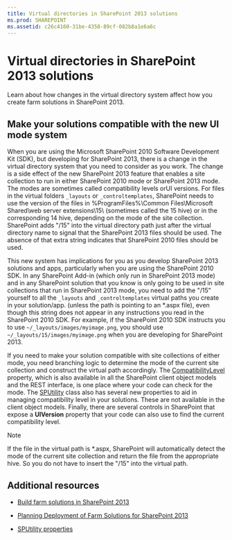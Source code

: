 ```yaml
---
title: Virtual directories in SharePoint 2013 solutions
ms.prod: SHAREPOINT
ms.assetid: c26c4160-31be-4358-89cf-082b8a1e6a6c
---
```



# Virtual directories in SharePoint 2013 solutions
Learn about how changes in the virtual directory system affect how you create farm solutions in SharePoint 2013.
## Make your solutions compatible with the new UI mode system

When you are using the Microsoft SharePoint 2010 Software Development Kit (SDK), but developing for SharePoint 2013, there is a change in the virtual directory system that you need to consider as you work. The change is a side effect of the new SharePoint 2013 feature that enables a site collection to run in either SharePoint 2010 mode or SharePoint 2013 mode. The modes are sometimes called compatibility levels orUI versions. For files in the virtual folders  `_layouts` or `_controltemplates`, SharePoint needs to use the version of the files in %ProgramFiles%\\Common Files\\Microsoft Shared\\web server extensions\\15\\ (sometimes called the 15 hive) or in the corresponding 14 hive, depending on the mode of the site collection. SharePoint adds "/15" into the virtual directory path just after the virtual directory name to signal that the SharePoint 2013 files should be used. The absence of that extra string indicates that SharePoint 2010 files should be used.
  
    
    
This new system has implications for you as you develop SharePoint 2013 solutions and apps, particularly when you are using the SharePoint 2010 SDK. In any SharePoint Add-in (which only run in SharePoint 2013 mode) and in any SharePoint solution that you know is only going to be used in site collections that run in SharePoint 2013 mode, you need to add the "/15" yourself to all the  `_layouts` and `_controltemplates` virtual paths you create in your solution/app. (unless the path is pointing to an *.aspx file), even though this string does not appear in any instructions you read in the SharePoint 2010 SDK. For example, if the SharePoint 2010 SDK instructs you to use `~/_layouts/images/myimage.png`, you should use  `~/_layouts/15/images/myimage.png` when you are developing for SharePoint 2013.
  
    
    
If you need to make your solution compatible with site collections of either mode, you need branching logic to determine the mode of the current site collection and construct the virtual path accordingly. The  [CompatibilityLevel](https://msdn.microsoft.com/library/Microsoft.SharePoint.SPSite.CompatibilityLevel.aspx) property, which is also available in all the SharePoint client object models and the REST interface, is one place where your code can check for the mode. The [SPUtility](https://msdn.microsoft.com/library/Microsoft.SharePoint.Utilities.SPUtility.aspx) class also has several new properties to aid in managing compatibility level in your solutions. These are not available in the client object models. Finally, there are several controls in SharePoint that expose a **UIVersion** property that your code can also use to find the current compatibility level.
  
    
    

> [!NOTE]
> If the file in the virtual path is *.aspx, SharePoint will automatically detect the mode of the current site collection and return the file from the appropriate hive. So you do not have to insert the "/15" into the virtual path. 
  
    
    


## Additional resources
<a name="bk_addresources"> </a>


-  [Build farm solutions in SharePoint 2013](build-farm-solutions-in-sharepoint.md)
    
  
-  [Planning Deployment of Farm Solutions for SharePoint 2013](http://blogs.technet.com/b/mspfe/archive/2013/02/04/planning-deployment-of-farm-solutions-for-sharepoint.aspx)
    
  
-  [SPUtility properties](http://msdn.microsoft.com/library/Properties.T:Microsoft.SharePoint.Utilities.SPUtility.aspx)
    
  


